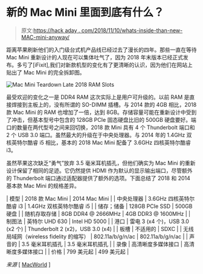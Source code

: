 # 新的 Mac Mini 里面到底有什么？

> 原文:[https://hack aday . com/2018/11/10/whats-inside-than-new-MAC-mini-anyway/](https://hackaday.com/2018/11/10/whats-inside-that-new-mac-mini-anyway/)

距离苹果刷新他们的入门级台式机产品线已经过去了漫长的四年。那些一直在等待 Mac Mini 重新设计的人现在可以集体吐气了，因为 2018 年末版本已经正式发布。多亏了[iFixit],我们对新款机型的变化有了更清晰的认识，因为他们在网站上贴出了 Mac Mini 的完全拆卸图。

![Mac Mini Teardown Late 2018 RAM Slots](../Images/4b447dcb214c0371ffdf0960886c5e7c.png)

最受欢迎的变化之一是 DDR4 RAM 这次实际上是用户可升级的。以前 RAM 是直接焊接到主板上的，没有所谓的 SO-DIMM 插槽。与 2014 款的 4GB 相比，2018 款 Mac Mini 的 RAM 也增加了一倍，达到 8GB。存储容量可能在重新设计中受到了冲击，但基本型号中包含的 128GB PCIe 固态硬盘比旧的 500GB 硬盘要好。端口的数量在两代型号之间来回切换，2018 款 Mini 具有 4 个 Thunderbolt 端口和 2 个 USB 3.0 端口。虽然最大的升级在于中央处理器。与 2014 年的 1.4GHz 双核英特尔酷睿 i5 相比，基本的 2018 Mac Mini 配备了 3.6GHz 四核英特尔酷睿 i3。

虽然苹果这次缺乏“勇气”放弃 3.5 毫米耳机插孔，但他们确实为 Mac Mini 的重新设计保留了相同的足迹。它仍然提供 HDMI 作为默认的显示输出端口，尽管额外的 Thunderbolt 端口通过适配器提供了额外的选项。下面总结了 2018 和 2014 基本款 Mac Mini 的规格差异。

| 模型 | 2018 款 Mac Mini | 2014 Mac Mini |
| 中央处理器 | 3.6GHz 四核英特尔酷睿 i3 | 1.4GHz 双核英特尔酷睿 i5 |
| 储存；储备 | 128GB PCIe SSD | 500GB 硬盘 |
| 随机存取存储 | 8GB DDR4 @ 2666MHz | 4GB DDR3 @ 1600MHz |
| 制图法 | 英特尔 UHD 630 | Intel HD 5000 |
| 港口 | 雷电 3 (x4 个)，USB 3.0 (x2 个) | Thunderbolt 2 (x2)，USB 3.0 (x4) |
| 板槽 | 不适用的 | SDXC |
| 无线局域网（wireless fidelity 的缩写） | 802.11a/b/g/n/ac | 802.11a/b/g/n/ac |
| 声音的 | 3.5 毫米耳机插孔 | 3.5 毫米耳机插孔 |
| 录像 | 高清晰度多媒体接口 | 高清晰度多媒体接口 |
| 价格 | 799 美元起 | 499 美元起 |

*来源* [ [MacWorld](https://www.macworld.co.uk/review/mac-mini/mac-mini-2018-vs-2014-3686037/) ]